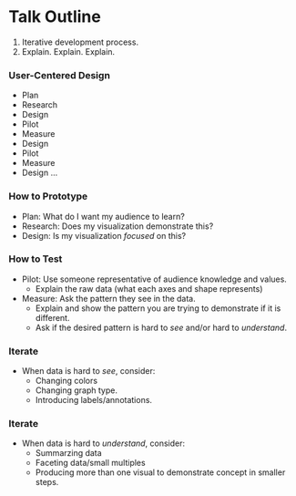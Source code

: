 # Talk Outline
1. Iterative development process.
2. Explain. Explain. Explain.

### User-Centered Design
* Plan
* Research
* Design
* Pilot
* Measure
* Design
* Pilot
* Measure
* Design ...

### How to Prototype 
* Plan: What do I want my audience to learn?
* Research: Does my visualization demonstrate this?
* Design: Is my visualization *focused* on this?

### How to Test
* Pilot: Use someone representative of audience knowledge and values.
  - Explain the raw data (what each axes and shape represents)
* Measure: Ask the pattern they see in the data.
  - Explain and show the pattern you are trying to demonstrate if it is different.
  - Ask if the desired pattern is hard to *see* and/or hard to *understand*.

### Iterate
* When data is hard to *see*, consider:
  - Changing colors
  - Changing graph type.
  - Introducing labels/annotations.

### Iterate
* When data is hard to *understand*, consider:
  - Summarzing data
  - Faceting data/small multiples
  - Producing more than one visual to demonstrate concept in smaller steps.


